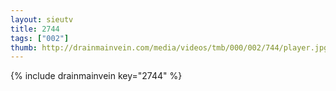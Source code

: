 ```yaml
--- 
layout: sieutv
title: 2744
tags: ["002"]
thumb: http://drainmainvein.com/media/videos/tmb/000/002/744/player.jpg
---
```

{% include drainmainvein key="2744" %} 
